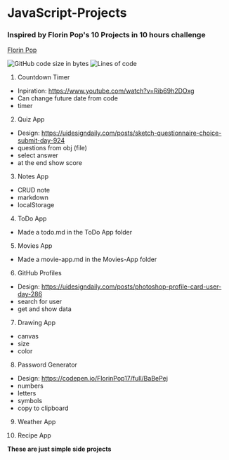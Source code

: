 # JavaScript-Projects
### Inspired by Florin Pop's 10 Projects in 10 hours challenge
[Florin Pop](https://www.youtube.com/watch?v=dtKciwk_si4)

![GitHub code size in bytes](https://img.shields.io/github/languages/code-size/PratypartyY2K/JavaScript-Projects)
![Lines of code](https://img.shields.io/tokei/lines/github/PratypartyY2K/JavaScript-Projects)

1. Countdown Timer
 - Inpiration: https://www.youtube.com/watch?v=Rib69h2DOxg
 - Can change future date from code
 - timer

2. Quiz App
 - Design: https://uidesigndaily.com/posts/sketch-questionnaire-choice-submit-day-924
 - questions from obj (file)
 - select answer
 - at the end show score

3. Notes App

 - CRUD note
 - markdown
 - localStorage

4. ToDo App
 - Made a todo.md in the ToDo App folder

5. Movies App
- Made a movie-app.md in the Movies-App folder

6. GitHub Profiles
 - Design: https://uidesigndaily.com/posts/photoshop-profile-card-user-day-286
 - search for user
 - get and show data

7. Drawing App
 - canvas
 - size
 - color

8. Password Generator
 - Design: https://codepen.io/FlorinPop17/full/BaBePej
 - numbers
 - letters
 - symbols
 - copy to clipboard

9. Weather App

10. Recipe App

**These are just simple side projects**
